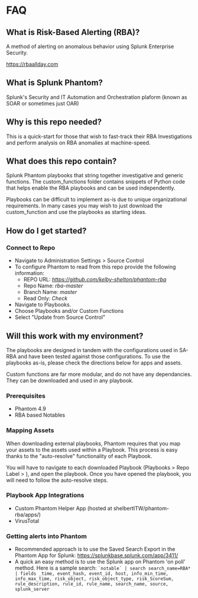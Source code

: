 # FAQ

## What is Risk-Based Alerting (RBA)?
A method of alerting on anomalous behavior using Splunk Enterprise Security.

https://rbaallday.com

## What is Splunk Phantom?
Splunk's Security and IT Automation and Orchestration plaform (known as SOAR or sometimes just OAR)

## Why is this repo needed?
This is a quick-start for those that wish to fast-track their RBA Investigations and perform analysis on RBA anomalies at machine-speed.

## What does this repo contain?
Splunk Phantom playbooks that string together investigative and generic functions. The custom_functions folder contains snippets of Python code that helps enable the RBA playbooks and can be used independently. 

Playbooks can be difficult to implement as-is due to unique organizational requirements. In many cases you may wish to just download the custom_function and use the playbooks as starting ideas.

## How do I get started?

### Connect to Repo
- Navigate to Administration Settings > Source Control
- To configure Phantom to read from this repo provide the following information:
  - REPO URL: *https://github.com/kelby-shelton/phantom-rba*
  - Repo Name: *rba-master*
  - Branch Name: *master*
  - Read Only: *Check*
- Navigate to Playbooks. 
- Choose Playbooks and/or Custom Functions
- Select "Update from Source Control"

## Will this work with my environment?
The playbooks are designed in tandem with the configurations used in SA-RBA and have been tested against those configurations. To use the playbooks as-is, please check the directions below for apps and assets.

Custom functions are far more modular, and do not have any dependancies. They can be downloaded and used in any playbook.

### Prerequisites
- Phantom 4.9
- RBA based Notables

### Mapping Assets
When downloading external playbooks, Phantom requires that you map your assets to the assets used within a Playbook. This process is easy thanks to the "auto-resolve" functionality of each Playbook. 

You will have to navigate to each downloaded Playbook (Playbooks > Repo Label > <Your Repo Name>), and open the playbook. Once you have opened the playbook, you will need to follow the auto-resolve steps. 

### Playbook App Integrations
- Custom Phantom Helper App (hosted at shelbertITW/phantom-rba/apps/)
- VirusTotal

### Getting alerts into Phantom
- Recommended approach is to use the Saved Search Export in the Phantom App for Splunk: https://splunkbase.splunk.com/app/3411/
- A quick an easy method is to use the Splunk app on Phantom 'on poll' method. Here is a sample search: `` `notable` | search search_name=RBA* | fields _time, event_hash, event_id, host, info_min_time, info_max_time, risk_object, risk_object_type, risk_ScoreSum, rule_description, rule_id, rule_name, search_name, source, splunk_server ``
